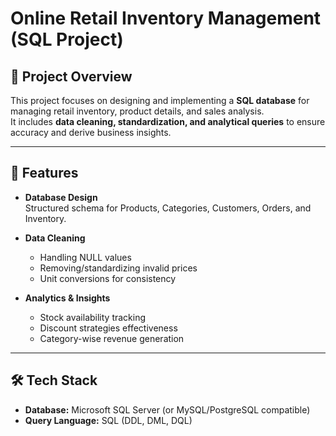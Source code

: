 # Online Retail Inventory Management (SQL Project)

## 📌 Project Overview
This project focuses on designing and implementing a **SQL database** for managing retail inventory, product details, and sales analysis.  
It includes **data cleaning, standardization, and analytical queries** to ensure accuracy and derive business insights.

---

## 🚀 Features
- **Database Design**  
  Structured schema for Products, Categories, Customers, Orders, and Inventory.

- **Data Cleaning**  
  - Handling NULL values  
  - Removing/standardizing invalid prices  
  - Unit conversions for consistency  

- **Analytics & Insights**  
  - Stock availability tracking  
  - Discount strategies effectiveness  
  - Category-wise revenue generation  

---

## 🛠️ Tech Stack
- **Database:** Microsoft SQL Server (or MySQL/PostgreSQL compatible)  
- **Query Language:** SQL (DDL, DML, DQL)  

